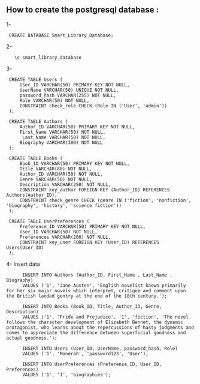 ## How to create  the postgresql database :

1-

     CREATE DATABASE Smart_Library_Database;
2-

       \c smart_library_database
3- 

     CREATE TABLE Users (
         User_ID VARCHAR(50) PRIMARY KEY NOT NULL,
         UserName VARCHAR(50) UNIQUE NOT NULL,
         password_hash VARCHAR(255) NOT NULL, 
         Role VARCHAR(50) NOT NULL,
         CONSTRAINT check_role CHECK (Role IN ('User', 'admin'))
     );
     
     CREATE TABLE Authors (
         Author_ID VARCHAR(50) PRIMARY KEY NOT NULL,
         First_Name VARCHAR(50) NOT NULL,
          Last_Name VARCHAR(50) NOT NULL,
         Biography VARCHAR(300) NOT NULL
     );
     
     CREATE TABLE Books (
         Book_ID VARCHAR(50) PRIMARY KEY NOT NULL,
         Title VARCHAR(80) NOT NULL,
         Author_ID VARCHAR(50) NOT NULL,
         Genre VARCHAR(50) NOT NULL,
         Description VARCHAR(250) NOT NULL,
         CONSTRAINT key_author FOREIGN KEY (Author_ID) REFERENCES Authors(Author_ID),
         CONSTRAINT check_genre CHECK (genre IN ('fiction', 'nonfiction', 'biography', 'history', 'science fiction'))
     );
     
     CREATE TABLE UserPreferences (
         Preference_ID VARCHAR(50) PRIMARY KEY NOT NULL, 
         User_ID VARCHAR(50) NOT NULL,
         Preferences VARCHAR(200) NOT NULL,
         CONSTRAINT key_user FOREIGN KEY (User_ID) REFERENCES Users(User_ID)
     );


4- Insert data

          INSERT INTO Authors (Author_ID, First_Name , Last_Name , Biography) 
          VALUES ('1', 'Jane Austen', 'English novelist known primarily for her six major novels which interpret, critique and comment upon the British landed gentry at the end of the 18th century.');
          
          INSERT INTO Books (Book_ID, Title, Author_ID, Genre, Description) 
          VALUES ('1', 'Pride and Prejudice', '1', 'fiction', 'The novel follows the character development of Elizabeth Bennet, the dynamic protagonist, who learns about the repercussions of hasty judgments and comes to appreciate the difference between superficial goodness and actual goodness.');
          
          INSERT INTO Users (User_ID, UserName, password_hash, Role) 
          VALUES ('1', 'Monerah', 'password123', 'User');
          
          INSERT INTO UserPreferences (Preference_ID, User_ID, Preferences) 
          VALUES ('1', '1', 'biographies');
